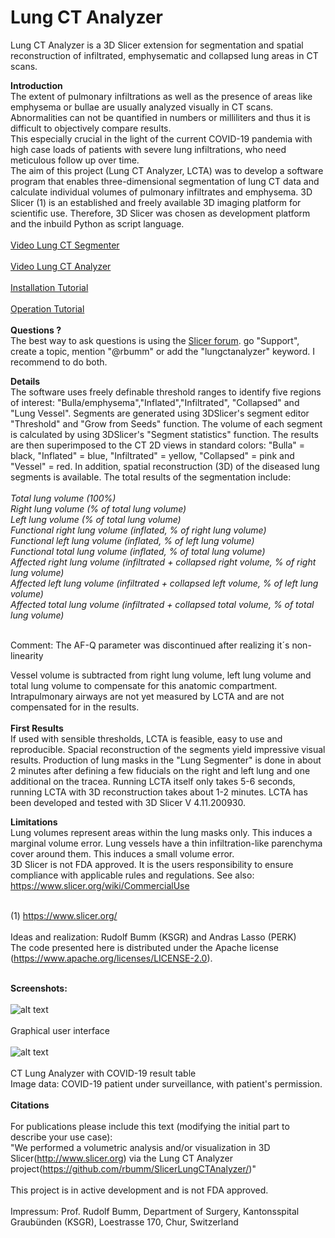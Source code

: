 # Lung CT Analyzer

Lung CT Analyzer is a 3D Slicer extension for segmentation and spatial reconstruction of infiltrated, emphysematic and collapsed lung areas in CT scans. 

<b>Introduction</b><br>
The extent of pulmonary infiltrations as well as the presence of areas like emphysema or bullae are usually analyzed visually in CT scans. 
Abnormalities can not be quantified in numbers or milliliters and thus it is difficult to objectively compare results.  
This especially crucial in the light of the current COVID-19 pandemia with high case loads of patients with severe lung infiltrations, who need meticulous follow up over time.   
The aim of this project (Lung CT Analyzer, LCTA) was to develop a software program that enables three-dimensional segmentation of lung CT data and calculate individual volumes of pulmonary infiltrates and emphysema. 
3D Slicer (1) is an established and freely available 3D imaging platform for scientific use. Therefore, 3D Slicer was chosen as development platform and the inbuild Python as script language.   
<br>
[Video Lung CT Segmenter](https://youtu.be/U9PUX-jLF0A) <br>
<br>
[Video Lung CT Analyzer](https://youtu.be/JcgMnDhlknM) <br>
<br>
[Installation Tutorial](https://github.com/rbumm/SlicerLungCTAnalyzer/wiki/Installation)<br>
<br>
[Operation Tutorial](https://github.com/rbumm/SlicerLungCTAnalyzer/wiki)</b><br>
<br>
<b>Questions ? </b><br>
The best way to ask questions is using the [Slicer forum](https://discourse.slicer.org/).  go "Support", create a topic, mention "@rbumm" or add the "lungctanalyzer" keyword. I recommend to do both. 
<br>

<b>Details</b><br>
The software uses freely definable threshold ranges to identify five regions of interest: "Bulla/emphysema","Inflated","Infiltrated", "Collapsed" and "Lung Vessel". 
Segments are generated using 3DSlicer's segment editor "Threshold" and "Grow from Seeds" function. The volume of each segment is calculated by using 3DSlicer's "Segment statistics" function. 
The results are then superimposed to the CT 2D views in standard colors: "Bulla" = black, "Inflated" = blue, "Infiltrated" = yellow, "Collapsed" = pink and "Vessel" = red. 
In addition, spatial reconstruction (3D) of the diseased lung segments is available. The total results of the segmentation include:<br>
<br>
<i>Total lung volume (100%)<br>
Right lung volume (% of total lung volume)<br>
Left lung volume (% of total lung volume)<br>
Functional right lung volume (inflated, % of right lung volume)<br>
Functional left lung volume (inflated, % of left lung volume)<br>
Functional total lung volume (inflated, % of total lung volume)<br>
Affected right lung volume (infiltrated + collapsed right volume, % of right lung volume)<br>
Affected left lung volume (infiltrated + collapsed left volume, % of left lung volume) <br>
Affected total lung volume (infiltrated + collapsed total volume, % of total lung volume) <br>
<br></i>

Comment: The AF-Q parameter was discontinued after realizing it´s non-linearity<br>

Vessel volume is subtracted from right lung volume, left lung volume and total lung volume to compensate for this anatomic compartment.
Intrapulmonary airways are not yet measured by LCTA and are not compensated for in the results. <br>
<br>
<b>First Results</b><br>
If used with sensible thresholds, LCTA is feasible, easy to use and reproducible. Spacial reconstruction of the segments yield impressive visual results.  Production of lung masks in the "Lung Segmenter" is done in about 2 minutes after defining a few fiducials on the right and left lung and one additional on the tracea.  Running LCTA itself  only takes 5-6 seconds, running LCTA with 3D reconstruction takes about 1-2  minutes. LCTA has been developed and tested with 3D Slicer V 4.11.200930. 

<b>Limitations</b><br>
Lung volumes represent areas within the lung masks only. This induces a marginal volume error. 
Lung vessels have a thin infiltration-like parenchyma cover around them. This induces a small volume error.  
3D Slicer is not FDA approved. It is the users responsibility to ensure compliance with applicable rules and regulations. 
See also: https://www.slicer.org/wiki/CommercialUse<br>
<br>


(1) https://www.slicer.org/
<br>
<br>
Ideas and realization: Rudolf Bumm (KSGR) and Andras Lasso (PERK)<br>
The code presented here is distributed under the Apache license (https://www.apache.org/licenses/LICENSE-2.0).<br> 
<br>

<b>Screenshots:</b> <br>
<br>
![alt text](https://github.com/rbumm/SlicerLungCTAnalyzer/blob/master/Screenshots/LungCTAnalyzerGUI.jpg?raw=true)
<br>
<br>
Graphical user interface
<br>
<br>
![alt text](https://github.com/rbumm/SlicerLungCTAnalyzer/blob/master/Screenshots/LungCTAnalyzerCovid19Result.jpg?raw=true)
<br>
<br>
CT Lung Analyzer with COVID-19 result table
<br>
Image data: COVID-19 patient under surveillance, with patient's permission.<br>
<br>
<b>Citations</b><br>
<br>
For publications please include this text (modifying the initial part to describe your use case):<br>
"We performed a volumetric analysis and/or visualization in 3D Slicer(http://www.slicer.org) via the Lung CT Analyzer project(https://github.com/rbumm/SlicerLungCTAnalyzer/)"
<br>
<br>
This project is in active development and is not FDA approved.
<br>
<br>
Impressum: Prof. Rudolf Bumm, Department of Surgery, Kantonsspital Graubünden (KSGR), Loestrasse 170, Chur, Switzerland
<br>
